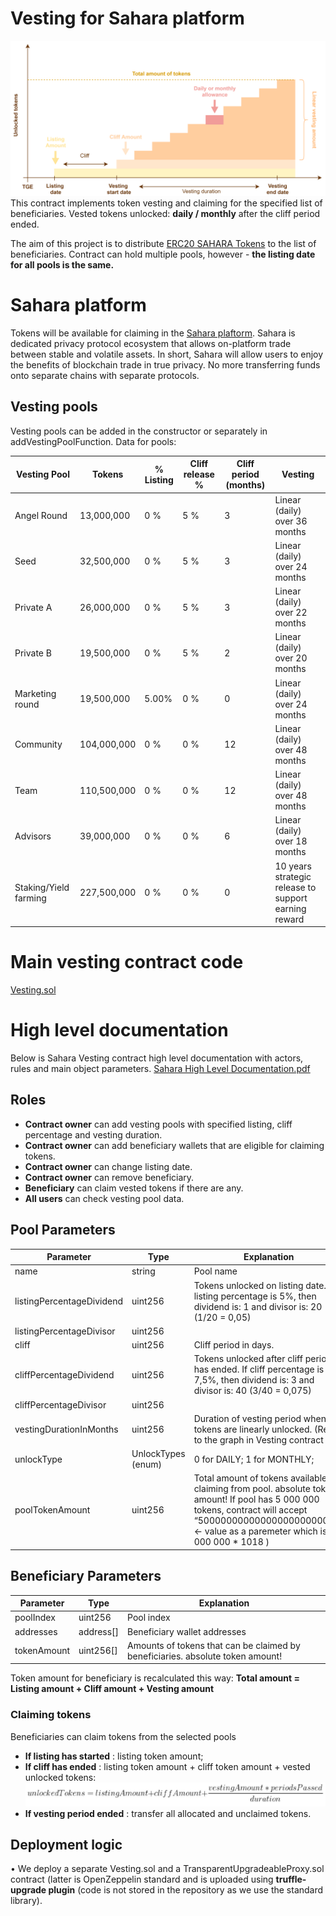 # Vesting for Sahara platform
![Vesting Schedule](Vesting-diagram.png?raw=true) <br />
This contract implements token vesting and claiming for the specified list of beneficiaries.
Vested tokens unlocked: **daily / monthly** after the cliff period ended.

The aim of this project is to distribute [ERC20 SAHARA Tokens](https://polygonscan.com/token/0x8dca2831255e34ca647dba0ed103b5921fa3e975) to the list of beneficiaries.
Contract can hold multiple pools, however - **the listing date for all pools is the same.**

# Sahara platform
Tokens will be available for claiming in the [Sahara plaftorm](https://sahara.network/). 
Sahara is dedicated privacy protocol ecosystem that allows on-platform trade between stable and volatile assets. 
In short, Sahara will allow users to enjoy the benefits of blockchain trade in true privacy. 
No more transferring funds onto separate chains with separate protocols.

## Vesting pools
Vesting pools can be added in the constructor or separately in addVestingPoolFunction.
Data for pools:

| Vesting Pool          | Tokens      | %   Listing | Cliff release % | Cliff period (months) | Vesting                                              |
|-----------------------|-------------|-------------|-----------------|-----------------------|------------------------------------------------------|
| Angel Round           | 13,000,000  | 0 %         | 5 %           | 3                     | Linear (daily) over 36 months                        |
| Seed                  | 32,500,000  | 0 %         | 5 %           | 3                     | Linear (daily) over 24 months                        |
| Private A             | 26,000,000  | 0 %         | 5 %           | 3                     | Linear (daily) over 22 months                        |
| Private B             | 19,500,000  | 0 %         | 5 %           | 2                     | Linear (daily) over 20 months                        |
| Marketing round       | 19,500,000  | 5.00%       | 0 %           | 0                     | Linear (daily) over 24 months                        |
| Community             | 104,000,000 | 0 %         | 0 %           | 12                    | Linear (daily) over 48 months                        |
| Team                  | 110,500,000 | 0 %         | 0 %           | 12                    | Linear (daily) over 48 months                        |
| Advisors              | 39,000,000  | 0 %         | 0 %           | 6                     | Linear (daily) over 18 months                        |
| Staking/Yield farming | 227,500,000 | 0 %         | 0 %           | 0                     | 10 years strategic release to support earning reward |

# Main vesting contract code
[Vesting.sol](Vesting.sol)

# High level documentation
Below is Sahara Vesting contract high level documentation with actors, rules and main object parameters.
[Sahara High Level Documentation.pdf](https://github.com/superhow/vesting/blob/main/Sahara%20High%20Level%20Documentation.pdf)


## Roles
- **Contract owner** can add vesting pools with specified listing, cliff percentage and vesting duration.
-	**Contract owner** can add beneficiary wallets that are eligible for claiming tokens.
-	**Contract owner** can change listing date.
-	**Contract owner** can remove beneficiary.
-	**Beneficiary** can claim vested tokens if there are any.
-	**All users** can check vesting pool data.

## Pool Parameters
| Parameter                 | Type               | Explanation                                                                                                                                                                                                         |
|---------------------------|--------------------|---------------------------------------------------------------------------------------------------------------------------------------------------------------------------------------------------------------------|
| name                      | string             | Pool name                                                                                                                                                                                                           |
| listingPercentageDividend | uint256            | Tokens unlocked on listing date. If listing percentage is 5%,  then dividend is: 1 and divisor is: 20 (1/20 = 0,05)                                                                                                 |
| listingPercentageDivisor  | uint256            |                                                                                                                                                                                                                     |
| cliff                     | uint256            | Cliff period in days.                                                                                                                                                                                               |
| cliffPercentageDividend   | uint256            | Tokens unlocked after cliff period has ended. If cliff percentage is 7,5%,  then dividend is: 3 and divisor is: 40 (3/40 = 0,075)                                                                                   |
| cliffPercentageDivisor    | uint256            |                                                                                                                                                                                                                     |
| vestingDurationInMonths   | uint256            | Duration of vesting period when tokens are linearly unlocked. (Refer to the graph in Vesting contract )                                                                                                             |
| unlockType                | UnlockTypes (enum) | 0 for DAILY; 1 for MONTHLY;                                                                                                                                                                                         |
| poolTokenAmount           | uint256            | Total amount of tokens available for claiming from pool. absolute token amount! If pool has 5 000 000 tokens, contract will accept “5000000000000000000000000” ← value as a paremeter which is ( 5 000 000 * 1018 ) |

## Beneficiary Parameters

| Parameter   | Type      | Explanation                                                                    |
|-------------|-----------|--------------------------------------------------------------------------------|
| poolIndex   | uint256   | Pool index                                                                     |
| addresses   | address[] | Beneficiary wallet addresses                                                   |
| tokenAmount | uint256[] | Amounts of tokens that can be claimed by beneficiaries. absolute token amount! |

Token amount for beneficiary is recalculated this way: **Total amount = Listing amount + Cliff amount + Vesting amount**

### Claiming tokens
Beneficiaries can claim tokens from the selected pools
- **If listing has started** : listing token amount;
- **If cliff has ended** : listing token amount + cliff token amount + vested unlocked tokens: 
 ![Claiming](unlockedTokens.png?raw=true) <br />
- **If vesting period ended** : transfer all allocated and unclaimed tokens.

## Deployment logic
•	We deploy a separate Vesting.sol and a TransparentUpgradeableProxy.sol contract (latter is OpenZeppelin standard and is uploaded using **truffle-upgrade plugin** (code is not stored in the repository as we use the standard library).
